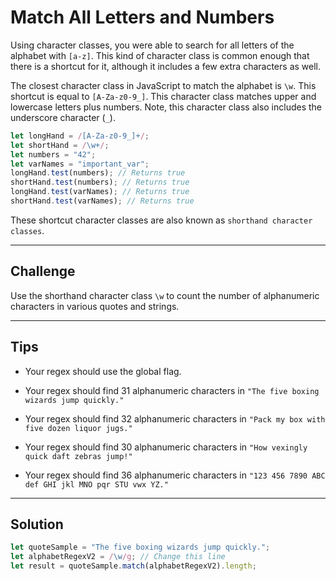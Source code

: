 # Match All Letters and Numbers

Using character classes, you were able to search for all letters of the alphabet with `[a-z]`. This kind of character class is common enough that there is a shortcut for it, although it includes a few extra characters as well.

The closest character class in JavaScript to match the alphabet is `\w`. This shortcut is equal to `[A-Za-z0-9_]`. This character class matches upper and lowercase letters plus numbers. Note, this character class also includes the underscore character (`_`).

```js
let longHand = /[A-Za-z0-9_]+/;
let shortHand = /\w+/;
let numbers = "42";
let varNames = "important_var";
longHand.test(numbers); // Returns true
shortHand.test(numbers); // Returns true
longHand.test(varNames); // Returns true
shortHand.test(varNames); // Returns true
```

These shortcut character classes are also known as `shorthand character classes`.

---

## Challenge

Use the shorthand character class `\w` to count the number of alphanumeric characters in various quotes and strings.

---

## Tips

- Your regex should use the global flag.

- Your regex should find 31 alphanumeric characters in `"The five boxing wizards jump quickly."`

- Your regex should find 32 alphanumeric characters in `"Pack my box with five dozen liquor jugs."`

- Your regex should find 30 alphanumeric characters in `"How vexingly quick daft zebras jump!"`

- Your regex should find 36 alphanumeric characters in `"123 456 7890 ABC def GHI jkl MNO pqr STU vwx YZ."`

---

## Solution

```js
let quoteSample = "The five boxing wizards jump quickly.";
let alphabetRegexV2 = /\w/g; // Change this line
let result = quoteSample.match(alphabetRegexV2).length;
```